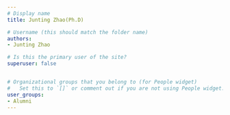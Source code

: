 ```yaml
---
# Display name
title: Junting Zhao(Ph.D)

# Username (this should match the folder name)
authors:
- Junting Zhao

# Is this the primary user of the site?
superuser: false


# Organizational groups that you belong to (for People widget)
#   Set this to `[]` or comment out if you are not using People widget.
user_groups:
- Alumni
---
```


